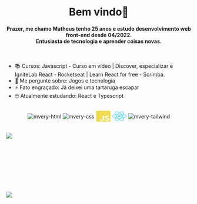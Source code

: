 <div align="center">
  <h1>Bem vindo👋</h1>
</div>

 
<h4 align="center">Prazer, me chamo Matheus tenho 25 anos e estudo desenvolvimento web front-end desde 04/2022.<br>Entusiasta de tecnologia e aprender coisas novas.</h4>

<br>

- 📚 Cursos: Javascript - Curso em vídeo | Discover, especializar e IgniteLab React - Rocketseat | Learn React for free - Scrimba.
- 💬 Me pergunte sobre: Jogos e tecnologia
- ⚡ Fato engraçado: Já deixei uma tartaruga escapar
- 🤓 Atualmente estudando: React e Typescript

 <!-- <div align="center">
    <img src="https://media.giphy.com/media/o0vwzuFwCGAFO/giphy.gif">
</div>
-->

<div style="display: inline_block" align="center"><br>
  <img align="center" alt="mvery-html" height="30" width="40" src="https://cdn.jsdelivr.net/gh/devicons/devicon/icons/html5/html5-plain.svg" />
  <img align="center" alt="mvery-css" height="30" width="40" src="https://cdn.jsdelivr.net/gh/devicons/devicon/icons/css3/css3-plain.svg" />
  <img align="center" alt="mvery-js" height="30" width="40" src="https://raw.githubusercontent.com/devicons/devicon/master/icons/javascript/javascript-plain.svg">
  <img align="center" alt="mvery-react" height="30" width="40" src="https://raw.githubusercontent.com/devicons/devicon/master/icons/react/react-original.svg">
  <img align="center" alt="mvery-tailwind" height="30" width="40" src="https://cdn.jsdelivr.net/gh/devicons/devicon/icons/tailwindcss/tailwindcss-plain.svg" />
</div>

##
  
<div align="center" style="display: flex; flex-direction: column; gap: 10px">
  <img height="150em" src="https://github-readme-stats.vercel.app/api?username=mveryy&show_icons=true&theme=github_dark&include_all_commits=true&count_private=true"/>
  <img height="150em" src="https://github-readme-stats.vercel.app/api/top-langs/?username=mveryy&layout=compact&langs_count=7&theme=github_dark"/>
</div>
